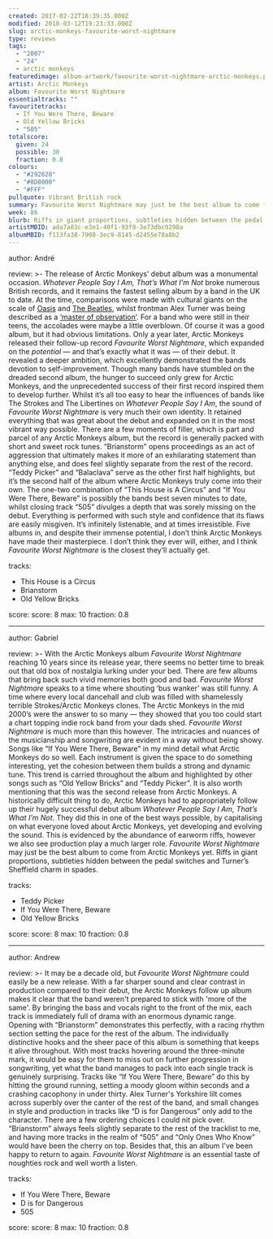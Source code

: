 ```yaml
---
created: 2017-02-22T18:39:35.000Z
modified: 2018-03-12T19:23:33.000Z
slug: arctic-monkeys-favourite-worst-nightmare
type: reviews
tags:
  - "2007"
  - "24"
  - arctic monkeys
featuredimage: album-artwork/favourite-worst-nightmare-arctic-monkeys.png
artist: Arctic Monkeys
album: Favourite Worst Nightmare
essentialtracks: ""
favouritetracks:
  - If You Were There, Beware
  - Old Yellow Bricks
  - "505"
totalscore:
  given: 24
  possible: 30
  fraction: 0.8
colours:
  - "#292628"
  - "#8D8000"
  - "#FFF"
pullquote: Vibrant British rock
summary: Favourite Worst Nightmare may just be the best album to come from Arctic Monkeys yet. Riffs in giant proportions, subtleties hidden between the pedal switches and Turner’s Sheffield charm in spades.
week: 86
blurb: Riffs in giant proportions, subtleties hidden between the pedal switches, and Turner’s Sheffield charm in spades.
artistMBID: ada7a83c-e3e1-40f1-93f9-3e73dbc9298a
albumMBID: f113fa38-7908-3ec9-8145-d2455e78a8b2
---
```

author: André

review: >-
  The release of Arctic Monkeys’ debut album was a monumental occasion. *Whatever People Say I Am, That’s What I’m Not* broke numerous British records, and it remains the fastest selling album by a band in the UK to date. At the time, comparisons were made with cultural giants on the scale of [Oasis](<reviews/oasis-definitely-maybe/>) and [The Beatles](<reviews/the-beatles-revolver/>), whilst frontman Alex Turner was being described as a [‘master of observation’](<http://www.nme.com/reviews/album/reviews-arctic-monkeys-7837>). For a band who were still in their teens, the accolades were maybe a little overblown. Of course it was a good album, but it had obvious limitations. Only a year later, Arctic Monkeys released their follow-up record *Favourite Worst Nightmare*, which expanded on the *potential* — and that’s exactly what it was — of their debut. It revealed a deeper ambition, which excellently demonstrated the bands devotion to self-improvement. Though many bands have stumbled on the dreaded second album, the hunger to succeed only grew for Arctic Monkeys, and the unprecedented success of their first record inspired them to develop further. Whilst it’s all too easy to hear the influences of bands like The Strokes and The Libertines on *Whatever People Say I Am*, the sound of *Favourite Worst Nightmare* is very much their own identity. It retained everything that was great about the debut and expanded on it in the most vibrant way possible. There are a few moments of filler, which is part and parcel of any Arctic Monkeys album, but the record is generally packed with short and sweet rock tunes. “Brianstorm” opens proceedings as an act of aggression that ultimately makes it more of an exhilarating statement than anything else, and does feel slightly separate from the rest of the record. “Teddy Picker” and “Balaclava” serve as the other first half highlights, but it’s the second half of the album where Arctic Monkeys truly come into their own. The one-two combination of “This House is A Circus” and “If You Were There, Beware” is possibly the bands best seven minutes to date, whilst closing track “505” divulges a depth that was sorely missing on the debut. Everything is performed with such style and confidence that its flaws are easily misgiven. It’s infinitely listenable, and at times irresistible. Five albums in, and despite their immense potential, I don’t think Arctic Monkeys have made their masterpiece. I don’t think they ever will, either, and I think *Favourite Worst Nightmare* is the closest they’ll actually get.

tracks:
  - This House is a Circus
  - ­Brianstorm
  - ­Old Yellow Bricks

score:
  score: 8
  max: 10
  fraction: 0.8

---
author: Gabriel

review: >-
  With the Arctic Monkeys album *Favourite Worst Nightmare* reaching 10 years since its release year, there seems no better time to break out that old box of nostalgia lurking under your bed. There are few albums that bring back such vivid memories both good and bad. *Favourite Worst Nightmare* speaks to a time where shouting ‘bus wanker’ was still funny. A time where every local dancehall and club was filled with shamelessly terrible Strokes/Arctic Monkeys clones. The Arctic Monkeys in the mid 2000’s were the answer to so many — they showed that you too could start a chart topping indie rock band from your dads shed. *Favourite Worst Nightmare* is much more than this however. The intricacies and nuances of the musicianship and songwriting are evident in a way without being showy. Songs like “If You Were There, Beware” in my mind detail what Arctic Monkeys do so well. Each instrument is given the space to do something interesting, yet the cohesion between them builds a strong and dynamic tune. This trend is carried throughout the album and highlighted by other songs such as “Old Yellow Bricks” and “Teddy Picker”. It is also worth mentioning that this was the second release from Arctic Monkeys. A historically difficult thing to do, Arctic Monkeys had to appropriately follow up their hugely successful debut album *Whatever People Say I Am, That’s What I’m Not*. They did this in one of the best ways possible, by capitalising on what everyone loved about Arctic Monkeys, yet developing and evolving the sound. This is evidenced by the abundance of earworm riffs, however we also see production play a much larger role. *Favourite Worst Nightmare* may just be the best album to come from Arctic Monkeys yet. Riffs in giant proportions, subtleties hidden between the pedal switches and Turner’s Sheffield charm in spades.

tracks:
  - Teddy Picker
  - ­If You Were There, Beware
  - ­Old Yellow Bricks

score:
  score: 8
  max: 10
  fraction: 0.8

---
author: Andrew

review: >-
  It may be a decade old, but _Favourite Worst Nightmare_ could easily be a new release. With a far sharper sound and clear contrast in production compared to their debut, the Arctic Monkeys follow up album makes it clear that the band weren't prepared to stick with 'more of the same'. By bringing the bass and vocals right to the front of the mix, each track is immediately full of drama with an enormous dynamic range. Opening with “Brianstorm” demonstrates this perfectly, with a racing rhythm section setting the pace for the rest of the album. The individually distinctive hooks and the sheer pace of this album is something that keeps it alive throughout. With most tracks hovering around the three-minute mark, it would be easy for them to miss out on further progression in songwriting, yet what the band manages to pack into each single track is genuinely surprising. Tracks like “If You Were There, Beware” do this by hitting the ground running, setting a moody gloom within seconds and a crashing cacophony in under thirty. Alex Turner's Yorkshire lilt comes across superbly over the canter of the rest of the band, and small changes in style and production in tracks like “D is for Dangerous” only add to the character. There are a few ordering choices I could nit pick over. “Brianstorm” always feels slightly separate to the rest of the tracklist to me, and having more tracks in the realm of “505” and “Only Ones Who Know” would have been the cherry on top. Besides that, this an album I've been happy to return to again. _Favourite Worst Nightmare_ is an essential taste of noughties rock and well worth a listen.

tracks:
  - If You Were There, Beware
  - D is for Dangerous
  - 505

score:
  score: 8
  max: 10
  fraction: 0.8
